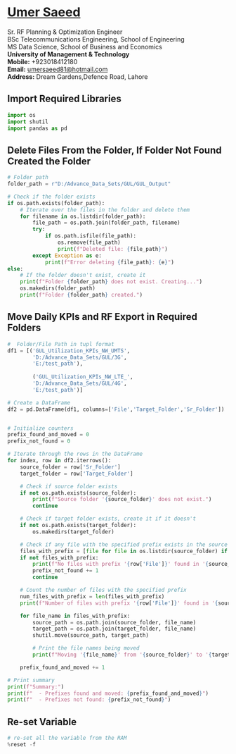 #  [Umer Saeed](https://www.linkedin.com/in/engumersaeed/)
Sr. RF Planning & Optimization Engineer<br>
BSc Telecommunications Engineering, School of Engineering<br>
MS Data Science, School of Business and Economics<br>
**University of Management & Technology**<br>
**Mobile:**     +923018412180<br>
**Email:**  umersaeed81@hotmail.com<br>
**Address:** Dream Gardens,Defence Road, Lahore<br>

## Import Required Libraries


```python
import os
import shutil
import pandas as pd
```

## Delete Files From the Folder, If Folder Not Found Created the Folder


```python
# Folder path
folder_path = r"D:/Advance_Data_Sets/GUL/GUL_Output"

# Check if the folder exists
if os.path.exists(folder_path):
    # Iterate over the files in the folder and delete them
    for filename in os.listdir(folder_path):
        file_path = os.path.join(folder_path, filename)
        try:
            if os.path.isfile(file_path):
                os.remove(file_path)
                print(f"Deleted file: {file_path}")
        except Exception as e:
            print(f"Error deleting {file_path}: {e}")
else:
    # If the folder doesn't exist, create it
    print(f"Folder {folder_path} does not exist. Creating...")
    os.makedirs(folder_path)
    print(f"Folder {folder_path} created.")
```

## Move Daily KPIs and RF Export in Required Folders


```python
#  Folder/File Path in tupl format
df1 = [('GUL_Utilization_KPIs_NW_UMTS',
        'D:/Advance_Data_Sets/GUL/3G',
        'E:/test_path'),
       
        ('GUL_Utilization_KPIs_NW_LTE_',
        'D:/Advance_Data_Sets/GUL/4G',
        'E:/test_path')]

# Create a DataFrame
df2 = pd.DataFrame(df1, columns=['File','Target_Folder','Sr_Folder'])


# Initialize counters
prefix_found_and_moved = 0
prefix_not_found = 0

# Iterate through the rows in the DataFrame
for index, row in df2.iterrows():
    source_folder = row['Sr_Folder']
    target_folder = row['Target_Folder']

    # Check if source folder exists
    if not os.path.exists(source_folder):
        print(f"Source folder '{source_folder}' does not exist.")
        continue

    # Check if target folder exists, create it if it doesn't
    if not os.path.exists(target_folder):
        os.makedirs(target_folder)

    # Check if any file with the specified prefix exists in the source folder
    files_with_prefix = [file for file in os.listdir(source_folder) if file.startswith(row['File'])]
    if not files_with_prefix:
        print(f"No files with prefix '{row['File']}' found in '{source_folder}'.")
        prefix_not_found += 1
        continue

    # Count the number of files with the specified prefix
    num_files_with_prefix = len(files_with_prefix)
    print(f"Number of files with prefix '{row['File']}' found in '{source_folder}': {num_files_with_prefix}")

    for file_name in files_with_prefix:
        source_path = os.path.join(source_folder, file_name)
        target_path = os.path.join(target_folder, file_name)
        shutil.move(source_path, target_path)

        # Print the file names being moved
        print(f"Moving '{file_name}' from '{source_folder}' to '{target_folder}'")

    prefix_found_and_moved += 1

# Print summary
print(f"Summary:")
print(f"  - Prefixes found and moved: {prefix_found_and_moved}")
print(f"  - Prefixes not found: {prefix_not_found}")
```

## Re-set Variable


```python
# re-set all the variable from the RAM
%reset -f
```
